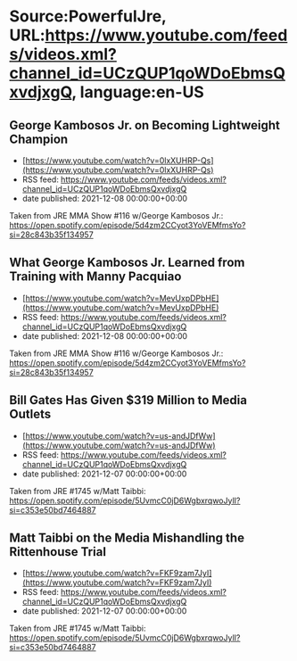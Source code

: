 # Source:PowerfulJre, URL:https://www.youtube.com/feeds/videos.xml?channel_id=UCzQUP1qoWDoEbmsQxvdjxgQ, language:en-US

## George Kambosos Jr. on Becoming Lightweight Champion
 - [https://www.youtube.com/watch?v=0lxXUHRP-Qs](https://www.youtube.com/watch?v=0lxXUHRP-Qs)
 - RSS feed: https://www.youtube.com/feeds/videos.xml?channel_id=UCzQUP1qoWDoEbmsQxvdjxgQ
 - date published: 2021-12-08 00:00:00+00:00

Taken from JRE MMA Show #116 w/George Kambosos Jr.:
https://open.spotify.com/episode/5d4zm2CCyot3YoVEMfmsYo?si=28c843b35f134957

## What George Kambosos Jr. Learned from Training with Manny Pacquiao
 - [https://www.youtube.com/watch?v=MevUxpDPbHE](https://www.youtube.com/watch?v=MevUxpDPbHE)
 - RSS feed: https://www.youtube.com/feeds/videos.xml?channel_id=UCzQUP1qoWDoEbmsQxvdjxgQ
 - date published: 2021-12-08 00:00:00+00:00

Taken from JRE MMA Show #116 w/George Kambosos Jr.:
https://open.spotify.com/episode/5d4zm2CCyot3YoVEMfmsYo?si=28c843b35f134957

## Bill Gates Has Given $319 Million to Media Outlets
 - [https://www.youtube.com/watch?v=us-andJDfWw](https://www.youtube.com/watch?v=us-andJDfWw)
 - RSS feed: https://www.youtube.com/feeds/videos.xml?channel_id=UCzQUP1qoWDoEbmsQxvdjxgQ
 - date published: 2021-12-07 00:00:00+00:00

Taken from JRE #1745 w/Matt Taibbi:
https://open.spotify.com/episode/5UvmcC0jD6WgbxrqwoJylI?si=c353e50bd7464887

## Matt Taibbi on the Media Mishandling the Rittenhouse Trial
 - [https://www.youtube.com/watch?v=FKF9zam7JyI](https://www.youtube.com/watch?v=FKF9zam7JyI)
 - RSS feed: https://www.youtube.com/feeds/videos.xml?channel_id=UCzQUP1qoWDoEbmsQxvdjxgQ
 - date published: 2021-12-07 00:00:00+00:00

Taken from JRE #1745 w/Matt Taibbi:
https://open.spotify.com/episode/5UvmcC0jD6WgbxrqwoJylI?si=c353e50bd7464887


